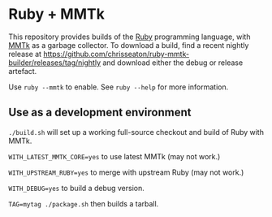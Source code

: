 # Ruby + MMTk

This repository provides builds of the [Ruby](https://www.ruby-lang.org/)
programming language, with [MMTk](https://www.mmtk.io/) as a garbage collector.
To download a build, find a recent nightly release at
https://github.com/chrisseaton/ruby-mmtk-builder/releases/tag/nightly
and download either the debug or release artefact.

Use `ruby --mmtk` to enable. See `ruby --help` for more information.

## Use as a development environment

`./build.sh` will set up a working full-source checkout and build of Ruby with
MMTk.

`WITH_LATEST_MMTK_CORE=yes` to use latest MMTk (may not work.)

`WITH_UPSTREAM_RUBY=yes` to merge with upstream Ruby (may not work.)

`WITH_DEBUG=yes` to build a debug version.

`TAG=mytag ./package.sh` then builds a tarball.
